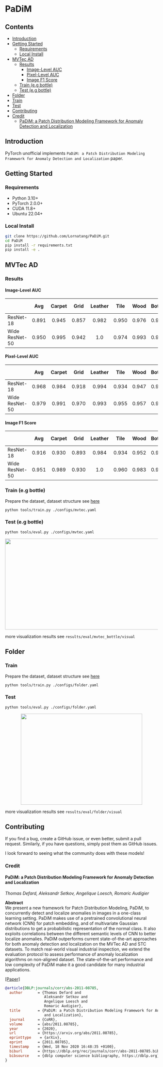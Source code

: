 # PaDiM

## Contents

- [Introduction](#introduction)
- [Getting Started](#getting-started)
    - [Requirements](#requirements)
    - [Local Install](#local-install)
- [MVTec AD](#mvtec-ad)
    - [Results](#results)
        - [Image-Level AUC](#image-level-auc)
        - [Pixel-Level AUC](#pixel-level-auc)
        - [Image F1 Score](#image-f1-score)
    - [Train (e.g bottle)](#train-eg-bottle)
    - [Test (e.g bottle)](#test-eg-bottle)
- [Folder](#folder)
- [Train](#train)
- [Test](#test)
- [Contributing](#contributing)
- [Credit](#credit)
    - [PaDiM: a Patch Distribution Modeling Framework for Anomaly Detection and Localization](#padim-a-patch-distribution-modeling-framework-for-anomaly-detection-and-localization)

## Introduction

PyTorch unofficial implements `PaDiM: a Patch Distribution Modeling Framework for Anomaly Detection and Localization` paper.

## Getting Started

### Requirements

- Python 3.10+
- PyTorch 2.0.0+
- CUDA 11.8+
- Ubuntu 22.04+

### Local Install

```bash
git clone https://github.com/Lornatang/PaDiM.git
cd PaDiM
pip install -r requirements.txt
pip install -e .
```

## MVTec AD

### Results

#### Image-Level AUC

|                |  Avg  | Carpet | Grid  | Leather | Tile  | Wood  | Bottle | Cable | Capsule | Hazelnut | Metal Nut | Pill  | Screw | Toothbrush | Transistor | Zipper |
|----------------|:-----:|:------:|:-----:|:-------:|:-----:|:-----:|:------:|:-----:|:-------:|:--------:|:---------:|:-----:|:-----:|:----------:|:----------:|:------:|
| ResNet-18      | 0.891 | 0.945  | 0.857 |  0.982  | 0.950 | 0.976 | 0.994  | 0.844 |  0.901  |  0.750   |   0.961   | 0.863 | 0.759 |   0.889    |   0.920    | 0.780  |
| Wide ResNet-50 | 0.950 | 0.995  | 0.942 |   1.0   | 0.974 | 0.993 | 0.999  | 0.878 |  0.927  |  0.964   |   0.989   | 0.939 | 0.845 |   0.942    |   0.976    | 0.882  |

#### Pixel-Level AUC

|                |  Avg  | Carpet | Grid  | Leather | Tile  | Wood  | Bottle | Cable | Capsule | Hazelnut | Metal Nut | Pill  | Screw | Toothbrush | Transistor | Zipper |
|----------------|:-----:|:------:|:-----:|:-------:|:-----:|:-----:|:------:|:-----:|:-------:|:--------:|:---------:|:-----:|:-----:|:----------:|:----------:|:------:|
| ResNet-18      | 0.968 | 0.984  | 0.918 |  0.994  | 0.934 | 0.947 | 0.983  | 0.965 |  0.984  |  0.978   |   0.970   | 0.957 | 0.978 |   0.988    |   0.968    | 0.979  |
| Wide ResNet-50 | 0.979 | 0.991  | 0.970 |  0.993  | 0.955 | 0.957 | 0.985  | 0.970 |  0.988  |  0.985   |   0.982   | 0.966 | 0.988 |   0.991    |   0.976    | 0.986  |

#### Image F1 Score

|                |  Avg  | Carpet | Grid  | Leather | Tile  | Wood  | Bottle | Cable | Capsule | Hazelnut | Metal Nut | Pill  | Screw | Toothbrush | Transistor | Zipper |
|----------------|:-----:|:------:|:-----:|:-------:|:-----:|:-----:|:------:|:-----:|:-------:|:--------:|:---------:|:-----:|:-----:|:----------:|:----------:|:------:|
| ResNet-18      | 0.916 | 0.930  | 0.893 |  0.984  | 0.934 | 0.952 | 0.976  | 0.858 |  0.960  |  0.836   |   0.974   | 0.932 | 0.879 |   0.923    |   0.796    | 0.915  |
| Wide ResNet-50 | 0.951 | 0.989  | 0.930 |   1.0   | 0.960 | 0.983 | 0.992  | 0.856 |  0.982  |  0.937   |   0.978   | 0.946 | 0.895 |   0.952    |   0.914    | 0.947  |

### Train (e.g bottle)

Prepare the dataset, dataset structure see [here](data/README.md#mvtec_anomaly_detection-eg-bottle)

```shell
python tools/train.py ./configs/mvtec.yaml
```

### Test (e.g bottle)

```shell
python tools/eval.py ./configs/mvtec.yaml
```

<div align="center">
<img src="figure/0.png" width="1200" height="300">
</div>

more visualization results see `results/eval/mvtec_bottle/visual`

## Folder

### Train

Prepare the dataset, dataset structure see [here](data/README.md#folder)

```shell
python tools/train.py ./configs/folder.yaml
```

### Test

```shell
python tools/eval.py ./configs/folder.yaml
```

<div align="center">
<img src="figure/1.png" width="400" height="300">
</div>

more visualization results see `results/eval/folder/visual`

## Contributing

If you find a bug, create a GitHub issue, or even better, submit a pull request. Similarly, if you have questions,
simply post them as GitHub issues.

I look forward to seeing what the community does with these models!

### Credit

#### PaDiM: a Patch Distribution Modeling Framework for Anomaly Detection and Localization

_Thomas Defard, Aleksandr Setkov, Angelique Loesch, Romaric Audigier_ <br>

**Abstract** <br>
We present a new framework for Patch Distribution Modeling, PaDiM, to concurrently detect and localize anomalies in images in a one-class learning
setting. PaDiM makes use of a pretrained convolutional neural network (CNN) for patch embedding, and of multivariate Gaussian distributions to get a
probabilistic representation of the normal class. It also exploits correlations between the different semantic levels of CNN to better localize
anomalies. PaDiM outperforms current state-of-the-art approaches for both anomaly detection and localization on the MVTec AD and STC datasets. To
match real-world visual industrial inspection, we extend the evaluation protocol to assess performance of anomaly localization algorithms on
non-aligned dataset. The state-of-the-art performance and low complexity of PaDiM make it a good candidate for many industrial applications.

[[Paper]](https://arxiv.org/pdf/2011.08785.pdf)

```bibtex
@article{DBLP:journals/corr/abs-2011-08785,
  author       = {Thomas Defard and
                  Aleksandr Setkov and
                  Angelique Loesch and
                  Romaric Audigier},
  title        = {PaDiM: a Patch Distribution Modeling Framework for Anomaly Detection
                  and Localization},
  journal      = {CoRR},
  volume       = {abs/2011.08785},
  year         = {2020},
  url          = {https://arxiv.org/abs/2011.08785},
  eprinttype    = {arXiv},
  eprint       = {2011.08785},
  timestamp    = {Wed, 18 Nov 2020 16:48:35 +0100},
  biburl       = {https://dblp.org/rec/journals/corr/abs-2011-08785.bib},
  bibsource    = {dblp computer science bibliography, https://dblp.org}
}
```
